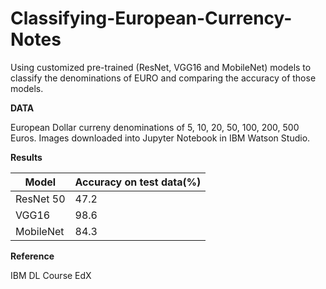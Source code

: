 # Classifying-European-Currency-Notes
Using customized pre-trained (ResNet, VGG16 and MobileNet) models to classify the denominations of EURO and comparing the accuracy of those models.

**DATA**

European Dollar curreny denominations of 5, 10, 20, 50, 100, 200, 500 Euros. Images downloaded into Jupyter Notebook in IBM Watson Studio.

**Results**

| Model     | Accuracy on test data(%) |
|-----------|--------------------------|
| ResNet 50 | 47.2                     |
| VGG16     | 98.6                     |
| MobileNet | 84.3                     |

**Reference**

IBM DL Course EdX
